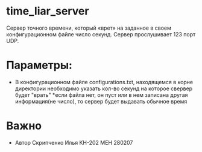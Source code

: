 # time_liar_server

 Сервер точного времени, который «врет» на заданное в своем конфигурационном файле число секунд. Сервер прослушивает 123 порт UDP.
# Параметры:
* В конфигурационном файле configurations.txt, находящемся в корне директории необходимо указать кол-во секунд на которое свервер будет "врать"
*если файла нет, он пуст или в нем записана другая информация(не число), то сервер будет выдавать обычное время

# Важно
* Автор Скрипченко Илья КН-202 МЕН 280207
